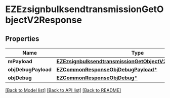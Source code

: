 # EZEzsignbulksendtransmissionGetObjectV2Response

## Properties
Name | Type | Description | Notes
------------ | ------------- | ------------- | -------------
**mPayload** | [**EZEzsignbulksendtransmissionGetObjectV2ResponseMPayload***](EZEzsignbulksendtransmissionGetObjectV2ResponseMPayload.md) |  | 
**objDebugPayload** | [**EZCommonResponseObjDebugPayload***](EZCommonResponseObjDebugPayload.md) |  | [optional] 
**objDebug** | [**EZCommonResponseObjDebug***](EZCommonResponseObjDebug.md) |  | [optional] 

[[Back to Model list]](../README.md#documentation-for-models) [[Back to API list]](../README.md#documentation-for-api-endpoints) [[Back to README]](../README.md)


